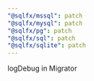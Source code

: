 ```yaml
---
"@sqlfx/mssql": patch
"@sqlfx/mysql": patch
"@sqlfx/pg": patch
"@sqlfx/sql": patch
"@sqlfx/sqlite": patch
---
```


logDebug in Migrator
